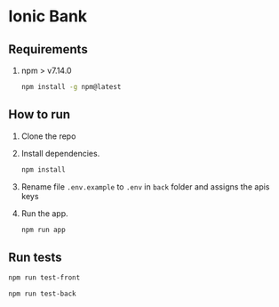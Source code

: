 # Ionic Bank

## Requirements

1. npm > v7.14.0

   ```sh
   npm install -g npm@latest
   ```

## How to run

1. Clone the repo

2. Install dependencies.

   ```sh
   npm install
   ```

3. Rename file `.env.example` to `.env` in `back` folder and assigns the apis keys


4. Run the app.
   ```sh
   npm run app
   ```


## Run tests

```sh
npm run test-front
```

```sh
npm run test-back
```